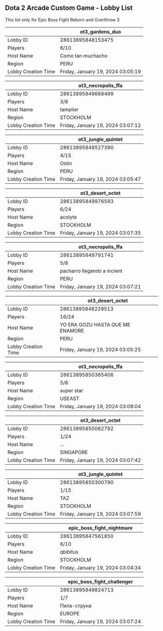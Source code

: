 ## Dota 2 Arcade Custom Game - Lobby List

This list only for Epic Boss Fight Reborn and Overthrow 3

|  | ot3_gardens_duo |
| ------ | ------ |
| Lobby ID | 28613895848153475 |
| Players | 6/10 |
| Host Name | Como tan muchacho |
| Region | PERU |
| Lobby Creation Time | Friday, January 19, 2024 03:05:19 |


|  | ot3_necropolis_ffa |
| ------ | ------ |
| Lobby ID | 28613895849668499 |
| Players | 3/8 |
| Host Name | tamplier |
| Region | STOCKHOLM |
| Lobby Creation Time | Friday, January 19, 2024 03:07:12 |


|  | ot3_jungle_quintet |
| ------ | ------ |
| Lobby ID | 28613895848527390 |
| Players | 4/15 |
| Host Name | Ostin |
| Region | PERU |
| Lobby Creation Time | Friday, January 19, 2024 03:05:47 |


|  | ot3_desert_octet |
| ------ | ------ |
| Lobby ID | 28613895849976593 |
| Players | 6/24 |
| Host Name | acolyte |
| Region | STOCKHOLM |
| Lobby Creation Time | Friday, January 19, 2024 03:07:35 |


|  | ot3_necropolis_ffa |
| ------ | ------ |
| Lobby ID | 28613895849791741 |
| Players | 5/8 |
| Host Name | pacharro llegando a incient |
| Region | PERU |
| Lobby Creation Time | Friday, January 19, 2024 03:07:21 |


|  | ot3_desert_octet |
| ------ | ------ |
| Lobby ID | 28613895848229513 |
| Players | 16/24 |
| Host Name | YO ERA GOZU HASTA QUE ME ENAMORE |
| Region | PERU |
| Lobby Creation Time | Friday, January 19, 2024 03:05:25 |


|  | ot3_necropolis_ffa |
| ------ | ------ |
| Lobby ID | 28613895850365406 |
| Players | 5/8 |
| Host Name | super star |
| Region | USEAST |
| Lobby Creation Time | Friday, January 19, 2024 03:08:04 |


|  | ot3_desert_octet |
| ------ | ------ |
| Lobby ID | 28613895850062792 |
| Players | 1/24 |
| Host Name | ... |
| Region | SINGAPORE |
| Lobby Creation Time | Friday, January 19, 2024 03:07:42 |


|  | ot3_jungle_quintet |
| ------ | ------ |
| Lobby ID | 28613895850300790 |
| Players | 1/15 |
| Host Name | TAZ |
| Region | STOCKHOLM |
| Lobby Creation Time | Friday, January 19, 2024 03:07:59 |


|  | epic_boss_fight_nightmare |
| ------ | ------ |
| Lobby ID | 28613895847561850 |
| Players | 6/10 |
| Host Name | qbibitus |
| Region | STOCKHOLM |
| Lobby Creation Time | Friday, January 19, 2024 03:04:34 |


|  | epic_boss_fight_challenger |
| ------ | ------ |
| Lobby ID | 28613895849824713 |
| Players | 1/7 |
| Host Name | Пила-струна |
| Region | EUROPE |
| Lobby Creation Time | Friday, January 19, 2024 03:07:24 |


